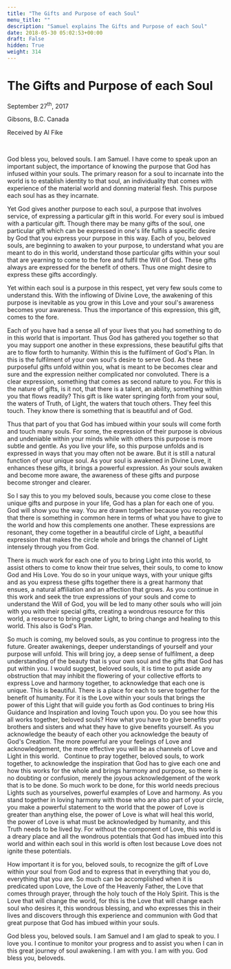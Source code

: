 ```yaml
---
title: "The Gifts and Purpose of each Soul"
menu_title: ""
description: "Samuel explains The Gifts and Purpose of each Soul"
date: 2018-05-30 05:02:53+00:00
draft: False
hidden: True
weight: 314
---
```

# The Gifts and Purpose of each Soul

September 27<sup>th</sup>, 2017

Gibsons, B.C. Canada

Received by Al Fike

 

God bless you, beloved souls. I am Samuel. I have come to speak upon an important subject, the importance of knowing the purpose that God has infused within your souls. The primary reason for a soul to incarnate into the world is to establish identity to that soul, an individuality that comes with experience of the material world and donning material flesh. This purpose each soul has as they incarnate.

Yet God gives another purpose to each soul, a purpose that involves service, of expressing a particular gift in this world. For every soul is imbued with a particular gift. Though there may be many gifts of the soul, one particular gift which can be expressed in one's life fulfils a specific desire by God that you express your purpose in this way. Each of you, beloved souls, are beginning to awaken to your purpose, to understand what you are meant to do in this world, understand those particular gifts within your soul that are yearning to come to the fore and fulfil the Will of God. These gifts always are expressed for the benefit of others. Thus one might desire to express these gifts accordingly.

Yet within each soul is a purpose in this respect, yet very few souls come to understand this. With the inflowing of Divine Love, the awakening of this purpose is inevitable as you grow in this Love and your soul's awareness becomes your awareness. Thus the importance of this expression, this gift, comes to the fore.

Each of you have had a sense all of your lives that you had something to do in this world that is important. Thus God has gathered you together so that you may support one another in these expressions, these beautiful gifts that are to flow forth to humanity. Within this is the fulfilment of God's Plan. In this is the fulfilment of your own soul's desire to serve God. As these purposeful gifts unfold within you, what is meant to be becomes clear and sure and the expression neither complicated nor convoluted. There is a clear expression, something that comes as second nature to you. For this is the nature of gifts, is it not, that there is a talent, an ability, something within you that flows readily? This gift is like water springing forth from your soul, the waters of Truth, of Light, the waters that touch others. They feel this touch. They know there is something that is beautiful and of God.

Thus that part of you that God has imbued within your souls will come forth and touch many souls. For some, the expression of their purpose is obvious and undeniable within your minds while with others this purpose is more subtle and gentle. As you live your life, so this purpose unfolds and is expressed in ways that you may often not be aware. But it is still a natural function of your unique soul. As your soul is awakened in Divine Love, it enhances these gifts, it brings a powerful expression. As your souls awaken and become more aware, the awareness of these gifts and purpose become stronger and clearer.

So I say this to you my beloved souls, because you come close to these unique gifts and purpose in your life, God has a plan for each one of you. God will show you the way. You are drawn together because you recognize that there is something in common here in terms of what you have to give to the world and how this complements one another. These expressions are resonant, they come together in a beautiful circle of Light, a beautiful expression that makes the circle whole and brings the channel of Light intensely through you from God.

There is much work for each one of you to bring Light into this world, to assist others to come to know their true selves, their souls, to come to know God and His Love. You do so in your unique ways, with your unique gifts and as you express these gifts together there is a great harmony that ensues, a natural affiliation and an affection that grows. As you continue in this work and seek the true expressions of your souls and come to understand the Will of God, you will be led to many other souls who will join with you with their special gifts, creating a wondrous resource for this world, a resource to bring greater Light, to bring change and healing to this world. This also is God's Plan.

So much is coming, my beloved souls, as you continue to progress into the future. Greater awakenings, deeper understandings of yourself and your purpose will unfold. This will bring joy, a deep sense of fulfilment, a deep understanding of the beauty that is your own soul and the gifts that God has put within you. I would suggest, beloved souls, it is time to put aside any obstruction that may inhibit the flowering of your collective efforts to express Love and harmony together, to acknowledge that each one is unique. This is beautiful. There is a place for each to serve together for the benefit of humanity. For it is the Love within your souls that brings the power of this Light that will guide you forth as God continues to bring His Guidance and Inspiration and loving Touch upon you. Do you see how this all works together, beloved souls? How what you have to give benefits your brothers and sisters and what they have to give benefits yourself. As you acknowledge the beauty of each other you acknowledge the beauty of God's Creation. The more powerful are your feelings of Love and acknowledgement, the more effective you will be as channels of Love and Light in this world.
 
Continue to pray together, beloved souls, to work together, to acknowledge the inspiration that God has to give each one and how this works for the whole and brings harmony and purpose, so there is no doubting or confusion, merely the joyous acknowledgement of the work that is to be done. So much work to be done, for this world needs precious Lights such as yourselves, powerful examples of Love and harmony. As you stand together in loving harmony with those who are also part of your circle, you make a powerful statement to the world that the power of Love is greater than anything else, the power of Love is what will heal this world, the power of Love is what must be acknowledged by humanity, and this Truth needs to be lived by. For without the component of Love, this world is a dreary place and all the wondrous potentials that God has imbued into this world and within each soul in this world is often lost because Love does not ignite these potentials.

How important it is for you, beloved souls, to recognize the gift of Love within your soul from God and to express that in everything that you do, everything that you are. So much can be accomplished when it is predicated upon Love, the Love of the Heavenly Father, the Love that comes through prayer, through the holy touch of the Holy Spirit. This is the Love that will change the world, for this is the Love that will change each soul who desires it, this wondrous blessing, and who expresses this in their lives and discovers through this experience and communion with God that great purpose that God has imbued within your souls.

God bless you, beloved souls. I am Samuel and I am glad to speak to you. I love you. I continue to monitor your progress and to assist you when I can in this great journey of soul awakening. I am with you. I am with you. God bless you, beloveds.

